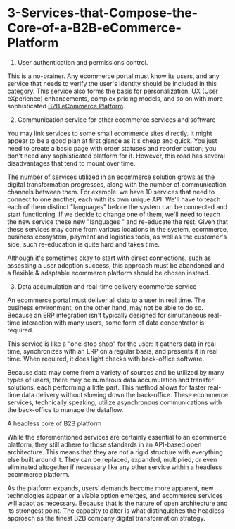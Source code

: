 # 3-Services-that-Compose-the-Core-of-a-B2B-eCommerce-Platform
1. User authentication and permissions control.

This is a no-brainer. Any ecommerce portal must know its users, and any service that needs to verify the user's identity should be included in this category. This service also forms the basis for personalization, UX (User eXperience) enhancements, complex pricing models, and so on with more sophisticated [B2B eCommerce Platform](https://virtocommerce.com/b2b-ecommerce-platform).

2. Communication service for other ecommerce services and software

You may link services to some small ecommerce sites directly. It might appear to be a good plan at first glance as it's cheap and quick. You just need to create a basic page with order statuses and reorder button; you don't need any sophisticated platform for it. However, this road has several disadvantages that tend to mount over time.

The number of services utilized in an ecommerce solution grows as the digital transformation progresses, along with the number of communication channels between them. For example: we have 10 services that need to connect to one another, each with its own unique API. We'll have to teach each of them distinct "languages" before the system can be connected and start functioning. If we decide to change one of them, we'll need to teach the new service these new "languages " and re-educate the rest. Given that these services may come from various locations in the system, ecommerce, business ecosystem, payment and logistics tools, as well as the customer's side, such re-education is quite hard and takes time.

Although it's sometimes okay to start with direct connections, such as assessing a user adoption success, this approach must be abandoned and a flexible & adaptable ecommerce platform should be chosen instead.

3. Data accumulation and real-time delivery ecommerce service

An ecommerce portal must deliver all data to a user in real time. The business environment, on the other hand, may not be able to do so. Because an ERP integration isn't typically designed for simultaneous real-time interaction with many users, some form of data concentrator is required.

This service is like a "one-stop shop" for the user: it gathers data in real time, synchronizes with an ERP on a regular basis, and presents it in real time. When required, it does light checks with back-office software.

Because data may come from a variety of sources and be utilized by many types of users, there may be numerous data accumulation and transfer solutions, each performing a little part. This method allows for faster real-time data delivery without slowing down the back-office. These ecommerce services, technically speaking, utilize asynchronous communications with the back-office to manage the dataflow.

A headless core of B2B platform

While the aforementioned services are certainly essential to an ecommerce platform, they still adhere to those standards in an API-based open architecture. This means that they are not a rigid structure with everything else built around it. They can be replaced, expanded, multiplied, or even eliminated altogether if necessary like any other service within a headless ecommerce platform.

As the platform expands, users' demands become more apparent, new technologies appear or a viable option emerges, and ecommerce services will adapt as necessary. Because that is the nature of open architecture and its strongest point. The capacity to alter is what distinguishes the headless approach as the finest B2B company digital transformation strategy.

